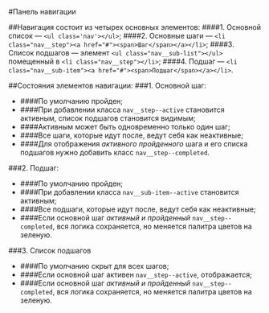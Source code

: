 #Панель навигации

##Навигация состоит из четырех основных элементов:
####1. Основной список — `<ul class='nav'></ul>`;
####2. Основные шаги — `<li class="nav__step"><a href="#"><span>Шаг</span></a></li>`;
####3. Список подшагов — элемент `<ul class="nav__sub-list"></ul>` помещенный в `<li class="nav__step"></li>`; 
####4. Подшаг — `<li class="nav__sub-item"><a href="#"><span>Подшаг</span></a></li>`.

##Состояния элементов навигации:
###1. Основной шаг:
- ####По умолчанию пройден;
- ####При добавлении класса `nav__step--active` становится активным, список подшагов становится видимым;
- ####Активным может быть одновременно только один шаг;  
- ####Все шаги, которые идут после, ведут себя как неактивные;
- ####Для отображения _активного пройденного_ шага и его списка подшагов нужно добавить класс `nav__step--completed`.

###2. Подшаг:
- ####По умолчанию пройден;
- ####При добавлении класса `nav__sub-item--active` становится активным;
- ####Все подшаги, которые идут после, ведут себя как неактивные;
- ####Если основной шаг _активный и пройденный_ `nav__step--completed`, вся логика сохраняется, но меняется палитра цветов на зеленую.

###3. Список подшагов
- ####По умолчанию скрыт для всех шагов;
- ####Если основной шаг активен `nav__step--active`, отображается;
- ####Если основной шаг _активный и пройденный_ `nav__step--completed`, вся логика сохраняется, но меняется палитра цветов на зеленую.